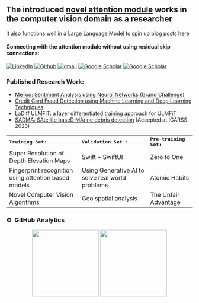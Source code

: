 ## The introduced <a href="http://azhanmohammed.xyz/">novel attention module</a> works in the computer vision domain as a researcher

It also functions well in a Large Language Model to spin up blog posts <a href="http://blog.azhanmohammed.xyz/">here</a></p>

<p align="right">
  <h4>Connecting with the attention module without using residual skip connections:</h4>
  <a href="https://www.linkedin.com/in/azhanmohammed/"><img alt="LinkedIn" src="https://img.shields.io/badge/LinkedIn-0077B5?style=for-the-badge&logo=linkedin&logoColor=white"></a>
  <a href="https://github.com/sheikhazhanmohammed"><img alt="Github" src="https://img.shields.io/badge/GitHub-100000?style=for-the-badge&logo=github&logoColor=white"></a>
  <a href="mailto:azhanmohammed1999@gmail.com"><img alt="gmail" src="https://img.shields.io/badge/Gmail-D14836?style=for-the-badge&logo=gmail&logoColor=white"></a>
  <a href="https://scholar.google.com/citations?user=czAXaMIAAAAJ&hl=en"><img alt="Google Scholar" src="https://img.shields.io/badge/Google%20Scholar-4285F4.svg?style=for-the-badge&logo=Google-Scholar&logoColor=white"></a>
  <a href="https://www.researchgate.net/profile/Mohammed-Azhan"><img alt="Google Scholar" src="https://img.shields.io/badge/ResearchGate-00CCBB.svg?style=for-the-badge&logo=ResearchGate&logoColor=white"></a>
  
</p>

### Published Research Work:

- [MeToo: Sentiment Analysis using Neural Networks (Grand Challenge)](https://ieeexplore.ieee.org/abstract/document/9232540)
- [Credit Card Fraud Detection using Machine Learning and Deep Learning Techniques](https://ieeexplore.ieee.org/abstract/document/9316002)
- [LaDiff ULMFiT: a layer differentiated training approach for ULMFiT](https://link.springer.com/chapter/10.1007/978-3-030-73696-5_6)
- [SADMA: SAtellite baseD MArine debris detection](https://arxiv.org/abs/2210.08506) (Accepted at IGARSS 2023)

<table>
<tr>
<td colspan="2">
<strong><samp>Training Set:</samp></strong>
</td>
<td colspan="2">
<strong><samp>Validation Set :</samp></strong>
</td>
<td colspan="2">
<strong><samp>Pre-training Set:</samp></strong>
</td>
</tr>

<tr>
<td colspan="2">
Super Resolution of Depth Elevation Maps
</td>
<td colspan="2">
Swift + SwiftUI
</td>
<td colspan="2">
Zero to One
</td>
</tr>



<tr>
<td colspan="2">
Fingerprint recognition using attention based models
</td>
<td colspan="2">
Using Generative AI to solve real world problems
</td>
<td colspan="2">
Atomic Habits
</td>
</tr>

<tr>
<td colspan="2">
Novel Computer Vision Algorithms
</td>
<td colspan="2">
Geo spatial analysis
</td>
<td colspan="2">
The Unfair Advantage
</td>
</tr>

</table>



### ⚙️ &nbsp;GitHub Analytics
<p align="center">
  <img height="180em" src="https://github-readme-stats-eight-theta.vercel.app/api?username=sheikhazhanmohammed&show_icons=true&theme=algolia&include_all_commits=true&count_private=true"/>
  <img height="180em" src="https://github-readme-stats-eight-theta.vercel.app/api/top-langs/?username=sheikhazhanmohammed&layout=compact&langs_count=8&theme=algolia"/>
</p>
